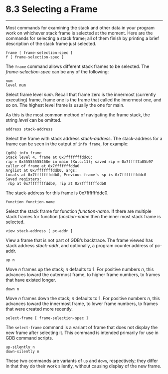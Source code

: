 # 8.3 Selecting a Frame

----

Most commands for examining the stack and other data in your program work on whichever stack frame is selected at the moment. Here are the commands for selecting a stack frame; all of them finish by printing a brief description of the stack frame just selected.

```
frame [ frame-selection-spec ]
f [ frame-selection-spec ]
```
The ``frame`` command allows different stack frames to be selected. The _frame-selection-spec_ can be any of the following:

```
num
level num
```
Select frame level _num_. Recall that frame zero is the innermost (currently executing) frame, frame one is the frame that called the innermost one, and so on. The highest level frame is usually the one for main.

As this is the most common method of navigating the frame stack, the string _level_ can be omitted.

```
address stack-address
```
Select the frame with stack address _stack-address_. The stack-address for a frame can be seen in the output of ``info frame``, for example:

```
(gdb) info frame
Stack level 4, frame at 0x7fffffffddc0:
rip = 0x55555555468e in main (Xu.c:11); saved rip = 0x7ffff7a05b97
caller of frame at 0x7fffffffdda0
Arglist at 0x7fffffffddb0, args:
Locals at 0x7fffffffddb0, Previous frame's sp is 0x7fffffffddc0
Saved registers:
 rbp at 0x7fffffffddb0, rip at 0x7fffffffddb8
```
The stack-address for this frame is 0x7fffffffddc0.

```
function function-name
```
Select the stack frame for function _function-name_. If there are multiple stack frames for function _function-name_ then the inner most stack frame is selected.

```
view stack-address [ pc-addr ]
```
View a frame that is not part of GDB’s backtrace. The frame viewed has stack address _stack-addr_, and optionally, a program counter address of pc-addr.

```
up n
```
Move _n_ frames up the stack; _n_ defaults to 1. For positive numbers _n_, this advances toward the outermost frame, to higher frame numbers, to frames that have existed longer.

```
down n
```
Move _n_ frames down the stack; _n_ defaults to 1. For positive numbers _n_, this advances toward the innermost frame, to lower frame numbers, to frames that were created more recently.

```
select-frame [ frame-selection-spec ]
```
The ``select-frame`` command is a variant of frame that does not display the new frame after selecting it. This command is intended primarily for use in GDB command scripts.

```
up-silently n
down-silently n
```
These two commands are variants of ``up`` and ``down``, respectively; they differ in that they do their work silently, without causing display of the new frame.
